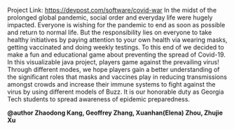 Project Link: https://devpost.com/software/covid-war
In the midst of the prolonged global pandemic, 
social order and everyday life were hugely impacted. 
Everyone is wishing for the pandemic to end as 
soon as possible and return to normal life. But the 
responsibility lies on everyone to take healthy initiatives
by paying attention to your own health via wearing masks, getting
vaccinated and doing weekly testings.
To this end of we decided to make a fun and educational game 
about preventing the spread of Covid-19. 
In this visualizable java project, players game against the prevailing virus!
Through different modes, we hope players gain a better understanding of the significant
roles that masks and vaccines play in reducing transmissions amongst crowds and
increase their immune systems to fight against the virus by using different models of Buzz.
It is our honorable duty as Georgia Tech students to spread awareness of epidemic preparedness.

**@author Zhaodong Kang, Geoffrey Zhang, Xuanhan(Elena) Zhou, Zhujie Xu**

